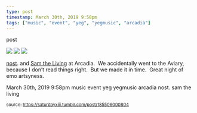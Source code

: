 ```yaml
---
type: post
timestamp: March 30th, 2019 9:58pm
tags: ["music", "event", "yeg", "yegmusic", "arcadia"]
---
```

post


 <img src="https://saturdayxiii.github.io/media/185506000804_1.gif"/>
       

   

 <img src="https://saturdayxiii.github.io/media/185506000804_2.jpg"/>
       

   

 <img src="https://saturdayxiii.github.io/media/185506000804_3.jpg"/>
       

        
<a href="https://abandcallednost.bandcamp.com" target="_blank">nost</a>. and <a href="https://abandcallednost.bandcamp.com" target="_blank">Sam the Living</a> at Arcadia.  We accidentally went to the Aviary, because I don’t read things right.  But we made it in time.  Great night of emo artsyness.
 
      
      
      
      
      
  <div id="footer">
      <span id="timestamp"> March 30th, 2019 9:58pm </span>
        <span class="tag">music</span>
  <span class="tag">event</span>
  <span class="tag">yeg</span>
  <span class="tag">yegmusic</span>
  <span class="tag">arcadia</span>
  <span class="tag">nost.</span>
  <span class="tag">sam the living</span>
  
  </body>
        </html>

        
<small>source: https://saturdayxiii.tumblr.com/post/185506000804</small>
